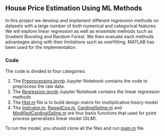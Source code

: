 ## House Price Estimation Using ML Methods

In this project we develop and implement different regression methods on datasets with a large number of both numerical and categorical features. We will explore linear regression as well as ensemble methods such as Gradient Boosting and Random Forest. We then evaluate each methods advantages along with their limitations such as overfitting. MATLAB has been used for the implementation. 

### Code
The code is divided to four categories:

1. The [Preprocessing.ipynb](https://github.com/MehradSm/House-Price-Estimation-Using-Machine-Learning-Methods/blob/master/Preprocessing.ipynb) Jupyter Notebook contains the code to preprocess the raw data. 
2. The [Regression.ipynb](https://github.com/MehradSm/House-Price-Estimation-Using-Machine-Learning-Methods/blob/master/Regression.ipynb) Jupyter Notebook contains the linear regression methods
3. The [Hist.m](https://github.com/MehradSm/Modified-Spline-Regression/blob/master/Hist.m) file is to build design matrix for multiplicative hisory model
4. The [Indicator.m](https://github.com/MehradSm/Modified-Spline-Regression/blob/master/Indicator.m), [RaisedCos.m](https://github.com/MehradSm/Modified-Spline-Regression/blob/master/RaisedCos.m), [CardinalSpline.m](https://github.com/MehradSm/Modified-Spline-Regression/blob/master/CardinalSpline.m) and [ModifiedCardinalSpline.m](https://github.com/MehradSm/Modified-Spline-Regression/blob/master/ModifiedCardinalSpline.m) are four basis functions that used for point process generalizes linear model (GLM). 

To run the model, you should clone all the files and run [main.m](https://github.com/MehradSm/Modified-Spline-Regression/blob/master/main.m) file. 

